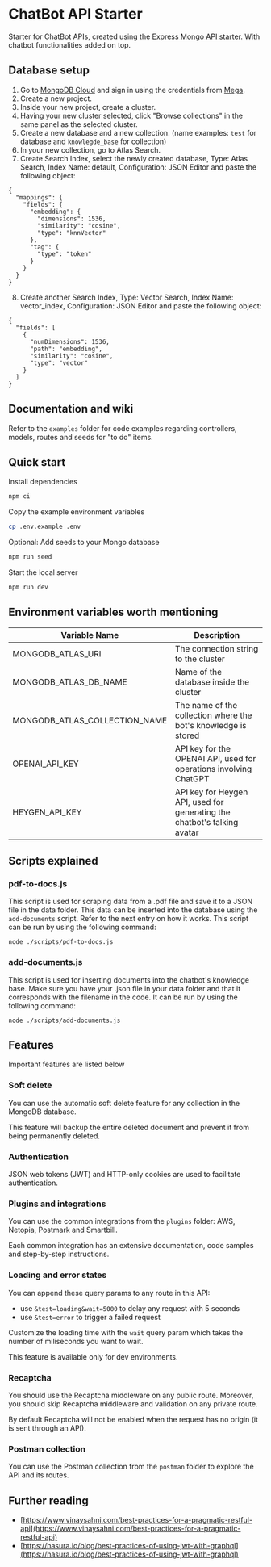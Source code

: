 # ChatBot API Starter

Starter for ChatBot APIs, created using the [Express Mongo API starter](https://github.com/victorocna/express-mongo-api-starter). With chatbot functionalities added on top.

## Database setup

1. Go to [MongoDB Cloud](https://www.mongodb.com/products/platform/cloud) and sign in using the credentials from [Mega](https://mega.nz/).
2. Create a new project.
3. Inside your new project, create a cluster.
4. Having your new cluster selected, click "Browse collections" in the same panel as the selected cluster.
5. Create a new database and a new collection. (name examples: `test` for database and `knowlegde_base` for collection)
6. In your new collection, go to Atlas Search.
7. Create Search Index, select the newly created database, Type: Atlas Search, Index Name: default, Configuration: JSON Editor and paste the following object:

```
{
  "mappings": {
    "fields": {
      "embedding": {
        "dimensions": 1536,
        "similarity": "cosine",
        "type": "knnVector"
      },
      "tag": {
        "type": "token"
      }
    }
  }
}
```

8. Create another Search Index, Type: Vector Search, Index Name: vector_index, Configuration: JSON Editor and paste the following object:

```
{
  "fields": [
    {
      "numDimensions": 1536,
      "path": "embedding",
      "similarity": "cosine",
      "type": "vector"
    }
  ]
}
```

## Documentation and wiki

Refer to the `examples` folder for code examples regarding controllers, models, routes and seeds for "to do" items.

## Quick start

Install dependencies

```bash
npm ci
```

Copy the example environment variables

```bash
cp .env.example .env
```

Optional: Add seeds to your Mongo database

```bash
npm run seed
```

Start the local server

```bash
npm run dev
```

## Environment variables worth mentioning

| Variable Name                 | Description                                                              |
| ----------------------------- | ------------------------------------------------------------------------ |
| MONGODB_ATLAS_URI             | The connection string to the cluster                                     |
| MONGODB_ATLAS_DB_NAME         | Name of the database inside the cluster                                  |
| MONGODB_ATLAS_COLLECTION_NAME | The name of the collection where the bot's knowledge is stored           |
| OPENAI_API_KEY                | API key for the OPENAI API, used for operations involving ChatGPT        |
| HEYGEN_API_KEY                | API key for Heygen API, used for generating the chatbot's talking avatar |

## Scripts explained

### pdf-to-docs.js

This script is used for scraping data from a .pdf file and save it to a JSON file in the data folder. This data can be inserted into the database using the `add-documents` script. Refer to the next entry on how it works. This script can be run by using the following command:

```
node ./scripts/pdf-to-docs.js
```

### add-documents.js

This script is used for inserting documents into the chatbot's knowledge base. Make sure you have your .json file in your data folder and that it corresponds with the filename in the code. It can be run by using the following command:

```
node ./scripts/add-documents.js
```

## Features

Important features are listed below

### Soft delete

You can use the automatic soft delete feature for any collection in the MongoDB database.

This feature will backup the entire deleted document and prevent it from being permanently deleted.

### Authentication

JSON web tokens (JWT) and HTTP-only cookies are used to facilitate authentication.

### Plugins and integrations

You can use the common integrations from the `plugins` folder: AWS, Netopia, Postmark and Smartbill.

Each common integration has an extensive documentation, code samples and step-by-step instructions.

### Loading and error states

You can append these query params to any route in this API:

- use `&test=loading&wait=5000` to delay any request with 5 seconds
- use `&test=error` to trigger a failed request

Customize the loading time with the `wait` query param which takes the number of miliseconds you want to wait.

This feature is available only for dev environments.

### Recaptcha

You should use the Recaptcha middleware on any public route.
Moreover, you should skip Recaptcha middleware and validation on any private route.

By default Recaptcha will not be enabled when the request has no origin (it is sent through an API).

### Postman collection

You can use the Postman collection from the `postman` folder to explore the API and its routes.

## Further reading

- [https://www.vinaysahni.com/best-practices-for-a-pragmatic-restful-api](https://www.vinaysahni.com/best-practices-for-a-pragmatic-restful-api)
- [https://hasura.io/blog/best-practices-of-using-jwt-with-graphql](https://hasura.io/blog/best-practices-of-using-jwt-with-graphql)
